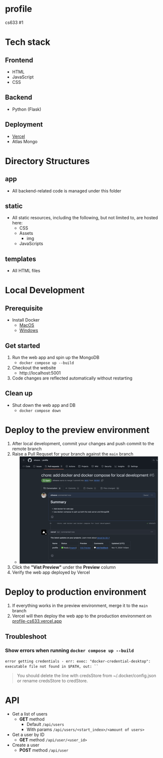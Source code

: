 # profile
cs633 #1

# Tech stack

## Frontend
- HTML
- JavaScript
- CSS

## Backend
- Python (Flask)

## Deployment
- [Vercel](https://vercel.com/docs)
- Atlas Mongo

# Directory Structures

## app

- All backend-related code is managed under this folder

## static

- All static resources, including the following, but not limited to, are hosted here:
  - CSS
  - Assets
    - img
  - JavaScripts

## templates
- All HTML files

# Local Development

## Prerequisite
- Install Docker
  - [MacOS](https://docs.docker.com/desktop/setup/install/mac-install/)
  - [Windows](https://docs.docker.com/desktop/setup/install/windows-install/)

## Get started

1. Run the web app and spin up the MongoDB
    - `docker compose up --build`
2. Checkout the website
    - http://localhost:5001
3. Code changes are reflected automatically without restarting

## Clean up

- Shut down the web app and DB
  - `docker compose down`

# Deploy to the preview environment

1. After local development, commit your changes and push commit to the remote branch
2. Raise a Pull Requset for your branch against the `main` branch
    - ![alt text](<docs/pull request.png>)
3. Click the **"Vist Preview"** under the **Preview** column
4. Verify the web app deployed by Vercel

# Deploy to production environment
1. If everything works in the preview environment, merge it to the `main` branch
2. Vercel will then deploy the web app to the production environment on [profile-cs633.vercel.app](https://profile-cs633.vercel.app)


## Troubleshoot

### Show errors when running `docker compose up --build`

`error getting credentials - err: exec: "docker-credential-desktop": executable file not found in $PATH, out: `` `

> You should delete the line with credsStore from ~/.docker/config.json or rename credsStore to credStore.

# API

- Get a list of users
  - **GET** method 
    - Default `/api/users`
    - With params `/api/users/<start_index>/<amount of users>`
- Get a user by ID
  - **GET** method `/api/user/<user_id>`
- Create a user
  - **POST** method `/api/user`